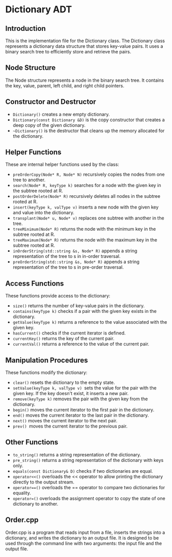 # Dictionary ADT

## Introduction

This is the implementation file for the Dictionary class. The Dictionary class represents a dictionary data structure that stores key-value pairs. It uses a binary search tree to efficiently store and retrieve the pairs.

## Node Structure

The Node structure represents a node in the binary search tree. It contains the key, value, parent, left child, and right child pointers.

## Constructor and Destructor

- `Dictionary()` creates a new empty dictionary.
- `Dictionary(const Dictionary &D)` is the copy constructor that creates a deep copy of the given dictionary.
- `~Dictionary()` is the destructor that cleans up the memory allocated for the dictionary.

## Helper Functions

These are internal helper functions used by the class:

- `preOrderCopy(Node* R, Node* N)` recursively copies the nodes from one tree to another.
- `search(Node* R, keyType k)` searches for a node with the given key in the subtree rooted at R.
- `postOrderDelete(Node* R)` recursively deletes all nodes in the subtree rooted at R.
- `insert(keyType k, valType v)` inserts a new node with the given key and value into the dictionary.
- `transplant(Node* u, Node* v)` replaces one subtree with another in the tree.
- `treeMinimum(Node* R)` returns the node with the minimum key in the subtree rooted at R.
- `treeMaximum(Node* R)` returns the node with the maximum key in the subtree rooted at R.
- `inOrderString(std::string &s, Node* R)` appends a string representation of the tree to s in in-order traversal.
- `preOrderString(std::string &s, Node* R)` appends a string representation of the tree to s in pre-order traversal.

## Access Functions

These functions provide access to the dictionary:

- `size()` returns the number of key-value pairs in the dictionary.
- `contains(keyType k)` checks if a pair with the given key exists in the dictionary.
- `getValue(keyType k)` returns a reference to the value associated with the given key.
- `hasCurrent()` checks if the current iterator is defined.
- `currentKey()` returns the key of the current pair.
- `currentVal()` returns a reference to the value of the current pair.

## Manipulation Procedures

These functions modify the dictionary:

- `clear()` resets the dictionary to the empty state.
- `setValue(keyType k, valType v) `sets the value for the pair with the given key. If the key doesn't exist, it inserts a new pair.
- `remove(keyType k)` removes the pair with the given key from the dictionary.
- `begin()` moves the current iterator to the first pair in the dictionary.
- `end()` moves the current iterator to the last pair in the dictionary.
- `next()` moves the current iterator to the next pair.
- `prev() `moves the current iterator to the previous pair.

## Other Functions

- `to_string()` returns a string representation of the dictionary.
- `pre_string()` returns a string representation of the dictionary with keys only.
- `equals(const Dictionary& D)` checks if two dictionaries are equal.
- `operator<<()` overloads the << operator to allow printing the dictionary directly to the output stream.
- `operator==()` overloads the == operator to compare two dictionaries for equality.
- `operator=()` overloads the assignment operator to copy the state of one dictionary to another.

## Order.cpp

Order.cpp is a program that reads input from a file, inserts the strings into a dictionary, and writes the dictionary to an output file. It is designed to be used through the command line with two arguments: the input file and the output file.